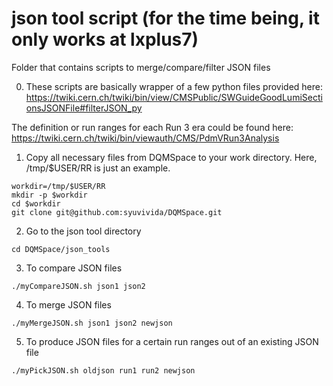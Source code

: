 # json tool script (for the time being, it only works at lxplus7)
Folder that contains scripts to merge/compare/filter JSON files

0. These scripts are basically wrapper of a few python files provided here:
https://twiki.cern.ch/twiki/bin/view/CMSPublic/SWGuideGoodLumiSectionsJSONFile#filterJSON_py

The definition or run ranges for each Run 3 era could be found here:
https://twiki.cern.ch/twiki/bin/viewauth/CMS/PdmVRun3Analysis

1. Copy all necessary files from DQMSpace to your work directory. Here, /tmp/$USER/RR is just an example. 
```
workdir=/tmp/$USER/RR
mkdir -p $workdir
cd $workdir
git clone git@github.com:syuvivida/DQMSpace.git  
```

2. Go to the json tool directory
```
cd DQMSpace/json_tools
```

3. To compare JSON files
```
./myCompareJSON.sh json1 json2
```

4. To merge JSON files
```
./myMergeJSON.sh json1 json2 newjson
```

5. To produce JSON files for a certain run ranges out of an existing JSON file
```
./myPickJSON.sh oldjson run1 run2 newjson
```

